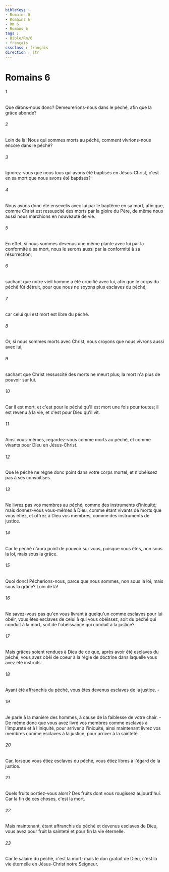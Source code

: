 ```yaml
---
bibleKeys : 
- Romains 6
- Romains 6
- Rm 6
- Romans 6
tags : 
- Bible/Rm/6
- français
cssclass : français
direction : ltr
---
```


# Romains 6

###### 1
Que dirons-nous donc? Demeurerions-nous dans le péché, afin que la grâce abonde?
###### 2
Loin de là! Nous qui sommes morts au péché, comment vivrions-nous encore dans le péché?
###### 3
Ignorez-vous que nous tous qui avons été baptisés en Jésus-Christ, c'est en sa mort que nous avons été baptisés?
###### 4
Nous avons donc été ensevelis avec lui par le baptême en sa mort, afin que, comme Christ est ressuscité des morts par la gloire du Père, de même nous aussi nous marchions en nouveauté de vie.
###### 5
En effet, si nous sommes devenus une même plante avec lui par la conformité à sa mort, nous le serons aussi par la conformité à sa résurrection,
###### 6
sachant que notre vieil homme a été crucifié avec lui, afin que le corps du péché fût détruit, pour que nous ne soyons plus esclaves du péché;
###### 7
car celui qui est mort est libre du péché.
###### 8
Or, si nous sommes morts avec Christ, nous croyons que nous vivrons aussi avec lui,
###### 9
sachant que Christ ressuscité des morts ne meurt plus; la mort n'a plus de pouvoir sur lui.
###### 10
Car il est mort, et c'est pour le péché qu'il est mort une fois pour toutes; il est revenu à la vie, et c'est pour Dieu qu'il vit.
###### 11
Ainsi vous-mêmes, regardez-vous comme morts au péché, et comme vivants pour Dieu en Jésus-Christ.
###### 12
Que le péché ne règne donc point dans votre corps mortel, et n'obéissez pas à ses convoitises.
###### 13
Ne livrez pas vos membres au péché, comme des instruments d'iniquité; mais donnez-vous vous-mêmes à Dieu, comme étant vivants de morts que vous étiez, et offrez à Dieu vos membres, comme des instruments de justice.
###### 14
Car le péché n'aura point de pouvoir sur vous, puisque vous êtes, non sous la loi, mais sous la grâce.
###### 15
Quoi donc! Pécherions-nous, parce que nous sommes, non sous la loi, mais sous la grâce? Loin de là!
###### 16
Ne savez-vous pas qu'en vous livrant à quelqu'un comme esclaves pour lui obéir, vous êtes esclaves de celui à qui vous obéissez, soit du péché qui conduit à la mort, soit de l'obéissance qui conduit à la justice?
###### 17
Mais grâces soient rendues à Dieu de ce que, après avoir été esclaves du péché, vous avez obéi de coeur à la règle de doctrine dans laquelle vous avez été instruits.
###### 18
Ayant été affranchis du péché, vous êtes devenus esclaves de la justice. -
###### 19
Je parle à la manière des hommes, à cause de la faiblesse de votre chair. -De même donc que vous avez livré vos membres comme esclaves à l'impureté et à l'iniquité, pour arriver à l'iniquité, ainsi maintenant livrez vos membres comme esclaves à la justice, pour arriver à la sainteté.
###### 20
Car, lorsque vous étiez esclaves du péché, vous étiez libres à l'égard de la justice.
###### 21
Quels fruits portiez-vous alors? Des fruits dont vous rougissez aujourd'hui. Car la fin de ces choses, c'est la mort.
###### 22
Mais maintenant, étant affranchis du péché et devenus esclaves de Dieu, vous avez pour fruit la sainteté et pour fin la vie éternelle.
###### 23
Car le salaire du péché, c'est la mort; mais le don gratuit de Dieu, c'est la vie éternelle en Jésus-Christ notre Seigneur.
